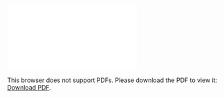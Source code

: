<object data="./files/Online_Resume.pdf" type="application/pdf" width="60%" height="60%">
    <embed src="./files/Online_Resume.pdf">
        <p>This browser does not support PDFs. Please download the PDF to view it: <a href="./files/Online_Resume.pdf">Download PDF</a>.</p>
    </embed>
</object>

